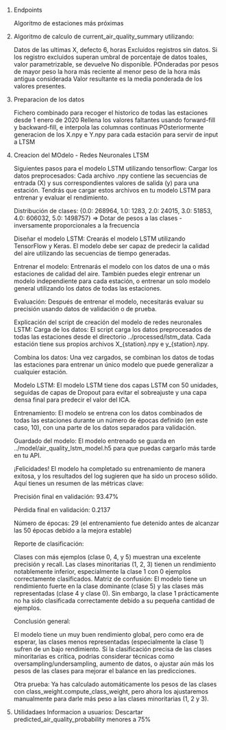 1. Endpoints

   Algoritmo de estaciones más próximas

2. Algoritmo de calculo de current_air_quality_summary utilizando:

    Datos de las ultimas X, defecto 6, horas
    Excluidos registros sin datos. Si los registro excluidos superan umbral de porcentaje de datos toales, valor parametrizable, se devuelve No disponible.
    POnderadas por pesos de mayor peso la hora más reciente al menor peso de la hora más antigua considerada
    Valor resultante es la media ponderada de los valores presentes.

3. Preparacion de los datos

   Fichero combinado para recoger el historico de todas las estaciones desde 1 enero de 2020
   Rellena los valores faltantes usando forward-fill y backward-fill, e interpola las columnas continuas
   POsteriormente generacion de los X.npy e Y.npy para cada estación para servir de input a LTSM

4. Creacion del MOdelo - Redes Neuronales LTSM

   Siguientes pasos para el modelo LSTM utilizando tensorflow:
    Cargar los datos preprocesados: Cada archivo .npy contiene las secuencias de entrada (X) y sus correspondientes valores de salida (y) para una estación. Tendrás que cargar estos archivos en tu modelo LSTM para entrenar y evaluar el rendimiento.

    Distribución de clases: {0.0: 268964, 1.0: 1283, 2.0: 24015, 3.0: 51853, 4.0: 606032, 5.0: 1498757} => Dotar de pesos a las clases - inversamente proporcionales a la frecuencia


    Diseñar el modelo LSTM: Crearás el modelo LSTM utilizando TensorFlow y Keras. El modelo debe ser capaz de predecir la calidad del aire utilizando las secuencias de tiempo generadas.

    Entrenar el modelo: Entrenarás el modelo con los datos de una o más estaciones de calidad del aire. También puedes elegir entrenar un modelo independiente para cada estación, o entrenar un solo modelo general utilizando los datos de todas las estaciones.

    Evaluación: Después de entrenar el modelo, necesitarás evaluar su precisión usando datos de validación o de prueba.

    Explicación del script de creación del modelo de redes neuronales LSTM:
    Carga de los datos: El script carga los datos preprocesados de todas las estaciones desde el directorio ../processed/lstm_data. Cada estación tiene sus propios archivos X_{station}.npy e y_{station}.npy.

    Combina los datos: Una vez cargados, se combinan los datos de todas las estaciones para entrenar un único modelo que puede generalizar a cualquier estación.

    Modelo LSTM: El modelo LSTM tiene dos capas LSTM con 50 unidades, seguidas de capas de Dropout para evitar el sobreajuste y una capa densa final para predecir el valor del ICA.

    Entrenamiento: El modelo se entrena con los datos combinados de todas las estaciones durante un número de épocas definido (en este caso, 10), con una parte de los datos separados para validación.

    Guardado del modelo: El modelo entrenado se guarda en ../model/air_quality_lstm_model.h5 para que puedas cargarlo más tarde en tu API.


    ¡Felicidades! El modelo ha completado su entrenamiento de manera exitosa, y los resultados del log sugieren que ha sido un proceso sólido. Aquí tienes un resumen de las métricas clave:

      Precisión final en validación: 93.47%

      Pérdida final en validación: 0.2137

      Número de épocas: 29 (el entrenamiento fue detenido antes de alcanzar las 50 épocas debido a la mejora estable)

      Reporte de clasificación:

      Clases con más ejemplos (clase 0, 4, y 5) muestran una excelente precisión y recall.
      Las clases minoritarias (1, 2, 3) tienen un rendimiento notablemente inferior, especialmente la clase 1 con 0 ejemplos correctamente clasificados.
      Matriz de confusión: El modelo tiene un rendimiento fuerte en la clase dominante (clase 5) y las clases más representadas (clase 4 y clase 0). Sin embargo, la clase 1 prácticamente no ha sido clasificada correctamente debido a su pequeña cantidad de ejemplos.

      Conclusión general:

      El modelo tiene un muy buen rendimiento global, pero como era de esperar, las clases menos representadas (especialmente la clase 1) sufren de un bajo rendimiento.
      Si la clasificación precisa de las clases minoritarias es crítica, podrías considerar técnicas como oversampling/undersampling, aumento de datos, o ajustar aún más los pesos de las clases para mejorar el balance en las predicciones.

      Otra prueba: Ya has calculado automáticamente los pesos de las clases con class_weight.compute_class_weight, pero ahora los ajustaremos manualmente para darle más peso a las clases minoritarias (1, 2 y 3).


5. Utilidadaes
   Informacion a usuarios: Descartar predicted_air_quality_probability menores a 75%